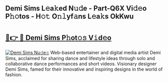 ## Demi Sims L𝚎a𝚔ed N𝚞𝚍e - Part-Q6X Vi𝚍𝚎o P𝚑𝚘tos - H𝚘𝚝 O𝚗𝚕yf𝚊ns L𝚎a𝚔s OkKwu

# <h2><a href="http://kfce1q.oniu.top/?m=Demi+Sims">🔗👉 🔴 Demi Sims P𝚑ot𝚘𝚜 V𝚒d𝚎o</a></h2>

[![Demi Sims Nu𝚍e𝚜](https://i.imgur.com/0qMVB7G.gif)](http://kfce1q.oniu.top/?m=Demi+Sims)
Web-based entertainer and digital media artist Demi Sims, acclaimed for sharing dance and lifestyle ideas through solo and collaborative dance performances and short videos. Visionary designer Demi Sims, famed for their innovative and inspiring designs in the world of fashion.  
